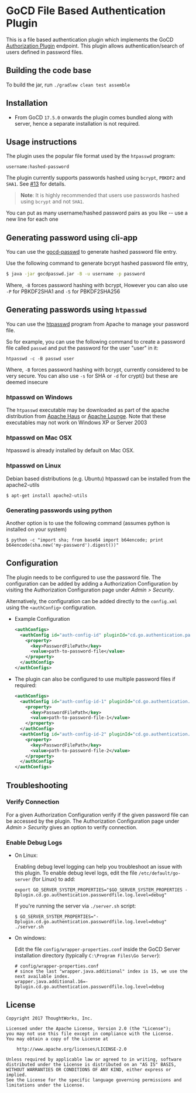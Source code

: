 # GoCD File Based Authentication Plugin

This is a file based authentication plugin which implements the GoCD [Authorization Plugin](https://plugin-api.gocd.io/current/authorization/) endpoint. This plugin allows authentication/search of users defined in password files.

## Building the code base

To build the jar, run `./gradlew clean test assemble`

## Installation

- From GoCD `17.5.0` onwards the plugin comes bundled along with server, hence a separate installation is not required.

## Usage instructions

The plugin uses the popular file format used by the `htpasswd` program:

    username:hashed-password

The plugin currently supports passwords hashed using `bcrypt`, `PBKDF2` and `SHA1`. See [#13](https://github.com/gocd/filebased-authentication-plugin/issues/13) for details.

> **Note**: It is highly recommended that users use passwords hashed using `bcrypt` and not `SHA1`.

You can put as many username/hashed password pairs as you like -- use a new line for each one

## Generating password using cli-app

You can use the [gocd-passwd](https://github.com/gocd/filebased-authentication-plugin/tree/master/gocdpasswd) to generate hashed password file entry.

Use the following command to generate bcrypt hashed password file entry,  

```bash
$ java -jar gocdpasswd.jar -B -u username -p password
```

Where, `-B` forces password hashing with bcrypt, However you can also use `-P` for PBKDF2SHA1 and `-S` for PBKDF2SHA256

## Generating passwords using `htpasswd`

You can use the [htpasswd](http://httpd.apache.org/docs/2.0/programs/htpasswd.html) program from Apache to manage your password file.

So for example, you can use the following command to create a password file called `passwd` and put the password for the user "user" in it:

```shell
htpasswd -c -B passwd user
```
Where, `-B` forces password hashing with bcrypt, currently considered to be very secure. You can also use `-s` for SHA or `-d` for crypt() but these are deemed insecure

### htpasswd on Windows

The `htpasswd` executable may be downloaded as part of the apache distribution from [Apache Haus](http://www.apachehaus.com/cgi-bin/download.plx) or [Apache Lounge](https://www.apachelounge.com/download/). Note that these executables may not work on Windows XP or Server 2003

### htpasswd on Mac OSX

htpasswd is already installed by default on Mac OSX.

### htpasswd on Linux

Debian based distributions (e.g. Ubuntu) htpasswd can be installed from the apache2-utils

```shell
$ apt-get install apache2-utils
```

### Generating passwords using python

Another option is to use the following command (assumes python is installed on your system)

```shell
$ python -c "import sha; from base64 import b64encode; print b64encode(sha.new('my-password').digest())"
```

## Configuration

The plugin needs to be configured to use the password file. The configuration can be added by adding a Authorization Configuration by visiting the Authorization Configuration page under *Admin > Security*.

Alternatively, the configuration can be added directly to the `config.xml` using the `<authConfig>` configuration.

* Example Configuration

    ```xml
    <authConfigs>
      <authConfig id="auth-config-id" pluginId="cd.go.authentication.passwordfile">
        <property>
          <key>PasswordFilePath</key>
          <value>path-to-password-file</value>
        </property>
      </authConfig>
    </authConfigs>
    ```

* The plugin can also be configured to use multiple password files if required:

    ```xml
    <authConfigs>
      <authConfig id="auth-config-id-1" pluginId="cd.go.authentication.passwordfile">
        <property>
          <key>PasswordFilePath</key>
          <value>path-to-password-file-1</value>
        </property>
      </authConfig>
      <authConfig id="auth-config-id-2" pluginId="cd.go.authentication.passwordfile">
        <property>
          <key>PasswordFilePath</key>
          <value>path-to-password-file-2</value>
        </property>
      </authConfig>
    </authConfigs>
    ```

## Troubleshooting

### Verify Connection

For a given Authorization Configuration verify if the given password file can be accessed by the plugin. The Authorization Configuration page under *Admin > Security* gives an option to verify connection.

### Enable Debug Logs

* On Linux:

    Enabling debug level logging can help you troubleshoot an issue with this plugin. To enable debug level logs, edit the file `/etc/default/go-server` (for Linux) to add:

    ```shell
    export GO_SERVER_SYSTEM_PROPERTIES="$GO_SERVER_SYSTEM_PROPERTIES -Dplugin.cd.go.authentication.passwordfile.log.level=debug"
    ```

    If you're running the server via `./server.sh` script:

    ```shell
    $ GO_SERVER_SYSTEM_PROPERTIES="-Dplugin.cd.go.authentication.passwordfile.log.level=debug" ./server.sh
    ```

* On windows:

    Edit the file `config/wrapper-properties.conf` inside the GoCD Server installation directory (typically `C:\Program Files\Go Server`):

    ```
    # config/wrapper-properties.conf
    # since the last "wrapper.java.additional" index is 15, we use the next available index.
    wrapper.java.additional.16=-Dplugin.cd.go.authentication.passwordfile.log.level=debug
    ```

## License

```plain
Copyright 2017 ThoughtWorks, Inc.

Licensed under the Apache License, Version 2.0 (the "License");
you may not use this file except in compliance with the License.
You may obtain a copy of the License at

    http://www.apache.org/licenses/LICENSE-2.0

Unless required by applicable law or agreed to in writing, software
distributed under the License is distributed on an "AS IS" BASIS,
WITHOUT WARRANTIES OR CONDITIONS OF ANY KIND, either express or implied.
See the License for the specific language governing permissions and
limitations under the License.
```
